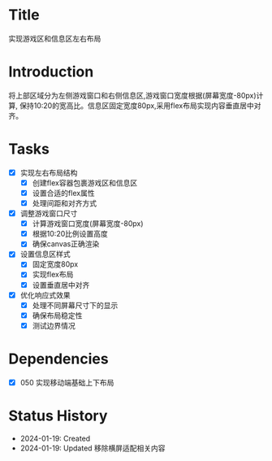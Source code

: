 # Title
实现游戏区和信息区左右布局

# Introduction
将上部区域分为左侧游戏窗口和右侧信息区,游戏窗口宽度根据(屏幕宽度-80px)计算,
保持10:20的宽高比。信息区固定宽度80px,采用flex布局实现内容垂直居中对齐。

# Tasks
- [x] 实现左右布局结构
  - [x] 创建flex容器包裹游戏区和信息区
  - [x] 设置合适的flex属性
  - [x] 处理间距和对齐方式
- [x] 调整游戏窗口尺寸
  - [x] 计算游戏窗口宽度(屏幕宽度-80px)
  - [x] 根据10:20比例设置高度
  - [x] 确保canvas正确渲染
- [x] 设置信息区样式
  - [x] 固定宽度80px
  - [x] 实现flex布局
  - [x] 设置垂直居中对齐
- [x] 优化响应式效果
  - [x] 处理不同屏幕尺寸下的显示
  - [x] 确保布局稳定性
  - [x] 测试边界情况

# Dependencies
- [x] 050 实现移动端基础上下布局

# Status History
- 2024-01-19: Created
- 2024-01-19: Updated 移除横屏适配相关内容
